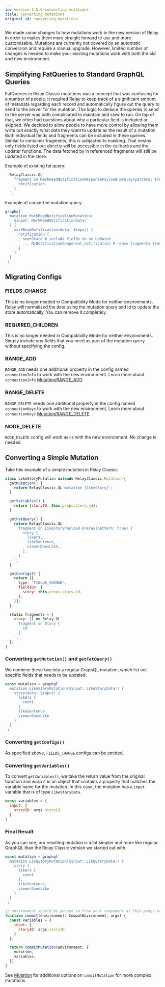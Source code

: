 ```yaml
---
id: version-1.5.0-converting-mutations
title: Converting Mutations
original_id: converting-mutations
---
```


We made some changes to how mutations work in the new version of Relay in order to makes them more straight forward to use and more customizable. Mutations are currently not covered by an automatic conversion and require a manual upgrade. However, limited number of changes is needed to make your existing mutations work with both the old and new environment.

## Simplifying FatQueries to Standard GraphQL Queries

FatQueries in Relay Classic mutations was a concept that was confusing for a number of people. It required Relay to keep track of a significant amount of metadata regarding each record and automatically figure out the query to send to the server for the mutation. The logic to deduce the queries to send to the server was both complicated to maintain and slow to run. On top of that, we often had questions about why a particular field is included or skipped. We decided to allow people to have more control by allowing them write out exactly what data they want to update as the result of a mutation. Both individual fields and fragments can be included in these queries. Similar to container fragments, this is subjected to masking. That means only fields listed out directly will be accessible in the callbacks and the updater functions. The data fetched by in referenced fragments will still be updated in the store.

Example of existing fat query:

```javascript
  RelayClassic.QL`
    fragment on MarkReadNotificationResponsePayload @relay(pattern: true) {
      notification
    }
  `;
```

Example of converted mutation query:

```javascript
graphql`
  mutation MarkReadNotificationMutation(
    $input: MarkReadNotificationData!
  ) {
    markReadNotification(data: $input) {
      notification {
        seenState # include fields to be updated
        ... MyNotificationComponent_notification # reuse fragments from components to be updated
      }
    }
  }
`;
```

## Migrating Configs

### FIELDS_CHANGE

This is no longer needed in Compatibility Mode for neither environments. Relay will normalized the data using the mutation query and id to update the store automatically. You can remove it completely.

### REQUIRED_CHILDREN

This is no longer needed in Compatibility Mode for neither environments. Simply include any fields that you need as part of the mutation query without specifying the config.

### RANGE_ADD

`RANGE_ADD` needs one additional property in the config named `connectionInfo` to work with the new environment. Learn more about `connectionInfo` [Mutation/RANGE_ADD](mutations.html#range-add)

### RANGE_DELETE

`RANGE_DELETE` needs one additional property in the config named `connectionKeys` to work with the new environment. Learn more about `connectionKeys` [Mutation/RANGE_DELETE](mutations.html#range-delete)

### NODE_DELETE

`NODE_DELETE` config will work as-is with the new environment. No change is needed.

## Converting a Simple Mutation

Take this example of a simple mutation in Relay Classic:

```javascript
class LikeStoryMutation extends RelayClassic.Mutation {
  getMutation() {
    return RelayClassic.QL`mutation {likeStory}`;
  }

  getVariables() {
    return {storyID: this.props.story.id};
  }

  getFatQuery() {
    return RelayClassic.QL`
      fragment on LikeStoryPayload @relay(pattern: true) {
        story {
          likers,
          likeSentence,
          viewerDoesLike,
        },
      }
    `;
  }

  getConfigs() {
    return [{
      type: 'FIELDS_CHANGE',
      fieldIDs: {
        story: this.props.story.id,
      },
    }];
  }

  static fragments = {
    story: () => Relay.QL`
      fragment on Story {
        id
      }
    `,
  };
}
```

### Converting `getMutation()` and `getFatQuery()`

We combine these two into a regular GraphQL mutation, which list out specific fields that needs to be updated.

```javascript
const mutation = graphql`
  mutation LikeStoryMutation($input: LikeStoryData!) {
    story(data: $input) {
      likers {
        count
      }
      likeSentence
      viewerDoesLike
    }
  }
`;
```

### Converting `getConfigs()`

As specified above, `FIELDS_CHANGE` configs can be omitted.

### Converting `getVariables()`

To convert `getVariables()`, we take the return value from the original function and wrap it in an object that contains a property that matches the variable name for the mutation. In this case, the mutation has a `input` variable that is of type `LikeStoryData`.

```javascript
const variables = {
  input: {
    storyID: args.storyID
  }
}
```

### Final Result

As you can see, our resulting mutation is a lot simpler and more like regular GraphQL than the Relay Classic version we started out with.

```javascript
const mutation = graphql`
  mutation LikeStoryMutation($input: LikeStoryData!) {
    story {
      likers {
        count
      },
      likeSentence,
      viewerDoesLike
    }
  }
`;

// environment should be passed in from your component as this.props.relay.environment
function commit(environment: CompatEnvironment, args) {
  const variables = {
    input: {
      storyID: args.storyID
    }
  };

  return commitMutation(environment, {
    mutation,
    variables,
  });
}
```

See [Mutation](mutations.html) for additional options on `commitMutation` for more complex mutations.

